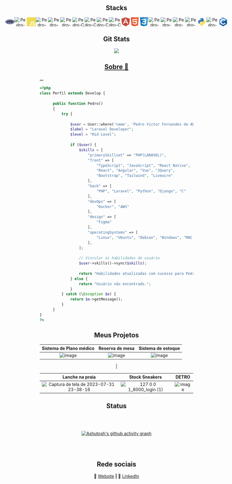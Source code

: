 <div align="center">
 



 ## Stacks

<div  align="center" style="display: inline_block;   display: flex; justify-content: center;"><br>
  <img align="center" alt="Pedro-PHP" height="30" width="40" src="https://raw.githubusercontent.com/devicons/devicon/master/icons/php/php-original.svg">
    <img align="center" alt="Pedro-Laravel" height="30" width="40" src="https://cdn.jsdelivr.net/gh/devicons/devicon/icons/laravel/laravel-plain.svg">
  <img align="center" alt="Pedro-Js" height="30" width="40" src="https://raw.githubusercontent.com/devicons/devicon/master/icons/javascript/javascript-plain.svg">
  <img  align="center" alt="Pedro-Ts" height="30" width="40" src="https://cdn.jsdelivr.net/gh/devicons/devicon/icons/typescript/typescript-original.svg" />
  <img align="center" alt="Pedro-Js" height="30" width="40" src="https://cdn.jsdelivr.net/gh/devicons/devicon/icons/react/react-original-wordmark.svg" />
  <img align="center" alt="Pedro-Jquery" height="30" width="40" src="https://cdn.jsdelivr.net/gh/devicons/devicon/icons/jquery/jquery-original.svg" />
   <img align="center" alt="Pedro-C" height="30" width="40" src="https://cdn.jsdelivr.net/gh/devicons/devicon/icons/ubuntu/ubuntu-plain.svg" />
   <img align="center" alt="Pedro-C" height="30" width="40" src="https://cdn.jsdelivr.net/gh/devicons/devicon/icons/vuejs/vuejs-original.svg" />
   <img align="center" alt="Pedro-C" height="30" width="40" src="https://cdn.jsdelivr.net/gh/devicons/devicon/icons/figma/figma-original.svg" />
   <img align="center" alt="Pedro-C" height="30" width="40" src="https://cdn.jsdelivr.net/gh/devicons/devicon/icons/amazonwebservices/amazonwebservices-original.svg" /><br>
  <img align="center" alt="Pedro-Js" height="30" width="40" src="https://raw.githubusercontent.com/devicons/devicon/master/icons/angularjs/angularjs-plain.svg">
  <img align="center" alt="Pedro-HTML" height="30" width="40" src="https://raw.githubusercontent.com/devicons/devicon/master/icons/html5/html5-original.svg">
   <img align="center" alt="Pedro-CSS" height="30" width="40" src="https://raw.githubusercontent.com/devicons/devicon/master/icons/css3/css3-original.svg">
  <img align="center" alt="Pedro-bootstrap" height="30" width="40" src="https://cdn.jsdelivr.net/gh/devicons/devicon/icons/bootstrap/bootstrap-original-wordmark.svg" />
<img align="center" alt="Pedro-tailwind" height="30" width="40" src="https://cdn.jsdelivr.net/gh/devicons/devicon/icons/tailwindcss/tailwindcss-plain.svg" />
<img  align="center" alt="Pedro-mysql" height="30" width="40" src="https://cdn.jsdelivr.net/gh/devicons/devicon/icons/mysql/mysql-original.svg" />
  <img align="center" alt="Pedro-Docker" height="30" width="40" src="https://cdn.jsdelivr.net/gh/devicons/devicon/icons/docker/docker-original-wordmark.svg" />
  <img align="center" alt="Pedro-Python" height="30" width="40" src="https://raw.githubusercontent.com/devicons/devicon/master/icons/python/python-original.svg">
      <img align="center" alt="Pedro-Django" height="30" width="40" src="https://cdn.jsdelivr.net/gh/devicons/devicon/icons/django/django-plain.svg" />
  <img align="center" alt="Pedro-C" height="30" width="40" src="https://raw.githubusercontent.com/devicons/devicon/master/icons/c/c-original.svg">

</div>

## Git Stats
 
<div align="center">
  <a href="https://github.com/pedrovictorrr">

 ![](https://github-readme-streak-stats.herokuapp.com/?user=pedrovictorrr&theme=dark&hide_border=false) 
  
 
</div>

## Sobre 👋

</div>
...

```php
<?php
class Perfil extends Develop {
     
      public function Pedro()
      {
          try {
      
              $user = User::where('name', 'Pedro Victor Fernandes de Abreu')->first();
              $label = "Laravel Developer";
              $level = "Mid Level";
      
              if ($user) {
                  $skills = [
                      "primarySkillset" => "PHP(LARAVEL)",
                      "front" => [
                          "TypeScript", "JavaScript", "React Native",
                          "React", "Angular", "Vue", "JQuery",
                          "Bootstrap", "Tailwind", "Livewire"
                      ],
                      "back" => [
                          "PHP", "Laravel", "Python", "Django", "C"
                      ],
                      "devOps" => [
                          "Docker", "AWS"
                      ],
                      "design" => [
                          "Figma"
                      ],
                      "operatingSystems" => [
                          "Linux", "Ubuntu", "Debian", "Windows", "MAC OS X"
                      ],
                  ];
      
                  // Vincular as habilidades do usuário
                  $user->skills()->sync($skills);
      
                  return "Habilidades atualizadas com sucesso para Pedro Victor Fernandes de Abreu. Label: $label, Level: $level";
              } else {
                  return "Usuário não encontrado.";
              }
          } catch (\Exception $e) {
              return $e->getMessage();
          }
      }
}
?>
```



<div align="center">
 

## Meus Projetos

| Sistema de Plano médico | Reserva de mesa | Sistema de estoque |
|:---:|:---:|:---:|
| ![image](https://github.com/Pedrovictorrr/pedrovictorrr/assets/82172897/c4eabbcf-cf32-4519-b150-66c7c7d8544c) | ![image](https://github.com/Pedrovictorrr/pedrovictorrr/assets/82172897/a0eef92f-c0ac-42ee-88dd-5aa781fadf30) | ![image](https://github.com/Pedrovictorrr/pedrovictorrr/assets/82172897/fc73cb0a-f34e-4a3e-9f62-6432acd31e93)
 |

| Lanche na praia | Stock Sneakers | DETRO |
|:---:|:---:|:---:|
|![Captura de tela de 2023-07-31 23-38-16](https://github.com/Pedrovictorrr/pedrovictorrr/assets/82172897/f8cc500f-1842-4022-baab-bee41f501b46) |![127 0 0 1_8000_login (1)](https://github.com/Pedrovictorrr/pedrovictorrr/assets/82172897/5db45516-138a-4d2a-ac7b-ea6f23cf1947) |![image](https://github.com/Pedrovictorrr/pedrovictorrr/assets/82172897/6d686673-4855-4ffb-88c0-b59803e9f730)|

## Status

<br>
<div style="padding:20px;">
 
 [![Ashutosh's github activity graph](https://github-readme-activity-graph.vercel.app/graph?username=pedrovictorrr&theme=github-compact)](https://github.com/ashutosh00710/github-readme-activity-graph)
</div>

[website]: https://pedro-abreu.onrender.com/
[linkedin]: https://www.linkedin.com/in/pedro-victor-fernandes-de-abreu-98411816a/

<br>

## Rede sociais

🏡 [Website][website] **|**
👔 [LinkedIn][linkedin]


</div>
